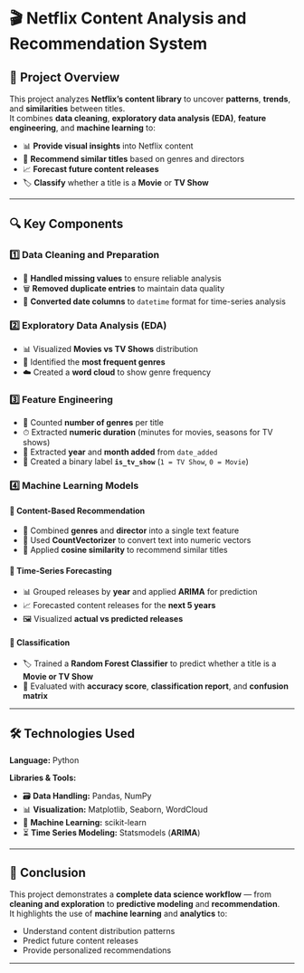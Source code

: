 # 🎬 **Netflix Content Analysis and Recommendation System**

## 📌 **Project Overview**
This project analyzes **Netflix’s content library** to uncover **patterns**, **trends**, and **similarities** between titles.  
It combines **data cleaning**, **exploratory data analysis (EDA)**, **feature engineering**, and **machine learning** to:

- 📊 **Provide visual insights** into Netflix content  
- 🎯 **Recommend similar titles** based on genres and directors  
- 📈 **Forecast future content releases**  
- 🏷 **Classify** whether a title is a **Movie** or **TV Show**

---

## 🔍 **Key Components**

### **1️⃣ Data Cleaning and Preparation**
- 🧹 **Handled missing values** to ensure reliable analysis  
- 🗑 **Removed duplicate entries** to maintain data quality  
- 📅 **Converted date columns** to `datetime` format for time-series analysis  

### **2️⃣ Exploratory Data Analysis (EDA)**
- 📊 Visualized **Movies vs TV Shows** distribution  
- 📌 Identified the **most frequent genres**  
- ☁️ Created a **word cloud** to show genre frequency  

### **3️⃣ Feature Engineering**
- 📑 Counted **number of genres** per title  
- ⏱ Extracted **numeric duration** (minutes for movies, seasons for TV shows)  
- 📆 Extracted **year** and **month added** from `date_added`  
- 🔖 Created a binary label **`is_tv_show`** (`1 = TV Show`, `0 = Movie`)  

### **4️⃣ Machine Learning Models**

#### **🎥 Content-Based Recommendation**
- 🔗 Combined **genres** and **director** into a single text feature  
- 🧮 Used **CountVectorizer** to convert text into numeric vectors  
- 📐 Applied **cosine similarity** to recommend similar titles  

#### **📅 Time-Series Forecasting**
- 📊 Grouped releases by **year** and applied **ARIMA** for prediction  
- 📈 Forecasted content releases for the **next 5 years**  
- 🖼 Visualized **actual vs predicted releases**  

#### **🤖 Classification**
- 🏷 Trained a **Random Forest Classifier** to predict whether a title is a **Movie or TV Show**  
- 📏 Evaluated with **accuracy score**, **classification report**, and **confusion matrix**  

---

## 🛠 **Technologies Used**
**Language:** Python  

**Libraries & Tools:**  
- 🗃 **Data Handling:** Pandas, NumPy  
- 📊 **Visualization:** Matplotlib, Seaborn, WordCloud  
- 🤖 **Machine Learning:** scikit-learn  
- ⏳ **Time Series Modeling:** Statsmodels (**ARIMA**)  

---

## 📌 **Conclusion**
This project demonstrates a **complete data science workflow** — from **cleaning and exploration** to **predictive modeling** and **recommendation**.  
It highlights the use of **machine learning** and **analytics** to:
- Understand content distribution patterns  
- Predict future content releases  
- Provide personalized recommendations  

---
